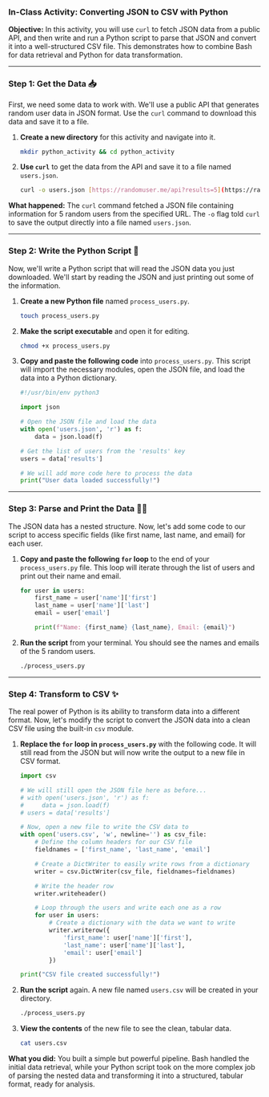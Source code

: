 ### In-Class Activity: Converting JSON to CSV with Python

**Objective:** In this activity, you will use `curl` to fetch JSON data from a public API, and then write and run a Python script to parse that JSON and convert it into a well-structured CSV file. This demonstrates how to combine Bash for data retrieval and Python for data transformation.

---

### Step 1: Get the Data 📥

First, we need some data to work with. We'll use a public API that generates random user data in JSON format. Use the `curl` command to download this data and save it to a file.

1.  **Create a new directory** for this activity and navigate into it.

    ```bash
    mkdir python_activity && cd python_activity
    ```

2.  **Use `curl`** to get the data from the API and save it to a file named `users.json`.

    ```bash
    curl -o users.json [https://randomuser.me/api?results=5](https://randomuser.me/api?results=5)
    ```

**What happened:** The `curl` command fetched a JSON file containing information for 5 random users from the specified URL. The `-o` flag told `curl` to save the output directly into a file named `users.json`.

---

### Step 2: Write the Python Script 📝

Now, we'll write a Python script that will read the JSON data you just downloaded. We'll start by reading the JSON and just printing out some of the information.

1.  **Create a new Python file** named `process_users.py`.

    ```bash
    touch process_users.py
    ```

2.  **Make the script executable** and open it for editing.

    ```bash
    chmod +x process_users.py
    ```

3.  **Copy and paste the following code** into `process_users.py`. This script will import the necessary modules, open the JSON file, and load the data into a Python dictionary.

    ```python
    #!/usr/bin/env python3

    import json

    # Open the JSON file and load the data
    with open('users.json', 'r') as f:
        data = json.load(f)

    # Get the list of users from the 'results' key
    users = data['results']

    # We will add more code here to process the data
    print("User data loaded successfully!")
    ```

---

### Step 3: Parse and Print the Data 👨‍💻

The JSON data has a nested structure. Now, let's add some code to our script to access specific fields (like first name, last name, and email) for each user.

1.  **Copy and paste the following `for` loop** to the end of your `process_users.py` file. This loop will iterate through the list of users and print out their name and email.

    ```python
    for user in users:
        first_name = user['name']['first']
        last_name = user['name']['last']
        email = user['email']

        print(f"Name: {first_name} {last_name}, Email: {email}")
    ```

2.  **Run the script** from your terminal. You should see the names and emails of the 5 random users.

    ```bash
    ./process_users.py
    ```

---

### Step 4: Transform to CSV ✨

The real power of Python is its ability to transform data into a different format. Now, let's modify the script to convert the JSON data into a clean CSV file using the built-in `csv` module.

1.  **Replace the `for` loop in `process_users.py`** with the following code. It will still read from the JSON but will now write the output to a new file in CSV format.

    ```python
    import csv

    # We will still open the JSON file here as before...
    # with open('users.json', 'r') as f:
    #     data = json.load(f)
    # users = data['results']

    # Now, open a new file to write the CSV data to
    with open('users.csv', 'w', newline='') as csv_file:
        # Define the column headers for our CSV file
        fieldnames = ['first_name', 'last_name', 'email']

        # Create a DictWriter to easily write rows from a dictionary
        writer = csv.DictWriter(csv_file, fieldnames=fieldnames)

        # Write the header row
        writer.writeheader()

        # Loop through the users and write each one as a row
        for user in users:
            # Create a dictionary with the data we want to write
            writer.writerow({
                'first_name': user['name']['first'],
                'last_name': user['name']['last'],
                'email': user['email']
            })

    print("CSV file created successfully!")
    ```

2.  **Run the script** again. A new file named `users.csv` will be created in your directory.

    ```bash
    ./process_users.py
    ```

3.  **View the contents** of the new file to see the clean, tabular data.

    ```bash
    cat users.csv
    ```

**What you did:** You built a simple but powerful pipeline. Bash handled the initial data retrieval, while your Python script took on the more complex job of parsing the nested data and transforming it into a structured, tabular format, ready for analysis.
